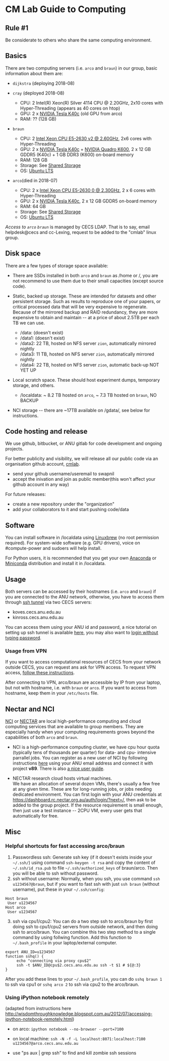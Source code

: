 # CM Lab Guide to Computing

## Rule #1
Be considerate to others who share the same computing environment. 

## Basics

There are two computing servers (i.e. `arco` and `braun`) in our group, basic information about them are:

- `dijkstra` (deploying 2018-08)
- `cray` (deployed 2018-08)
  - CPU: 2 Intel(R) Xeon(R) Silver 4114 CPU @ 2.20GHz, 2x10 cores with Hyper-Threading (appears as 40 cores on htop)
  - GPU: 2 x [NVIDIA Tesla K40c](https://www.nvidia.com/content/PDF/kepler/Tesla-K40-Active-Board-Spec-BD-06949-001_v03.pdf) (old GPU from arco) 
  - RAM: ?? (128 GB)
  
- `braun`
  - CPU: 2 [Intel Xeon CPU E5-2630 v2 @ 2.60GHz](http://ark.intel.com/products/75790/Intel-Xeon-Processor-E5-2630-v2-15M-Cache-2_60-GHz), 2x6 cores with Hyper-Threading
  - GPU: 2 x [NVIDIA Tesla K40c](https://www.nvidia.com/content/PDF/kepler/Tesla-K40-Active-Board-Spec-BD-06949-001_v03.pdf) + [NVIDIA Quadro K600](http://www.nvidia.com/content/pdf/data-sheet/nv-ds-quadro-k600-us.pdf), 2 x 12 GB GDDR5 (K40c) + 1 GB DDR3 (K600) on-board memory
  - RAM: 128 GB
  - Storage: See [Shared Storage](#Shared-Storage) 
  - OS: [Ubuntu LTS](https://wiki.ubuntu.com/LTS) 

- `arco`(died in 2018-07)
  - CPU: 2 x [Intel Xeon CPU E5-2630 0 @ 2.30GHz](http://ark.intel.com/products/64593/Intel-Xeon-Processor-E5-2630-15M-Cache-2_30-GHz-7_20-GTs-Intel-QPI), 2 x 6 cores with Hyper-Threading
  - GPU: 2 x [NVIDIA Tesla K40c](https://www.nvidia.com/content/PDF/kepler/Tesla-K40-Active-Board-Spec-BD-06949-001_v03.pdf), 2 x 12 GB GDDR5 on-board memory
  - RAM: 64 GB
  - Storage: See [Shared Storage](#Shared-Storage) 
  - OS: [Ubuntu LTS](https://wiki.ubuntu.com/LTS) 

*Access to `arco` `braun`* is managed by CECS LDAP. That is to say, email helpdesk@cecs and cc-Lexing, request to be added to the "cmlab" linux group.

## Disk space

There are a few types of storage space available:

* There are SSDs installed in both `arco` and `braun` as /home or /, you are not recommend to use them due to their small capacities (except source code). 

* Static, backed up storage. These are intended for datasets and other persistent storage. Such as results to reproduce one of your papers, or critical processed data that will be very expensive to regenerate. Because of the mirrored backup and RAID redundancy, they are more expensive to obtain and maintain -- at a price of about 2.5TB per each TB we can use. 
  
  - /data: (doesn't exist)
  - /data1: (doesn't exist)
  - /data2: 22 TB, hosted on NFS server `zion`, automatically mirrored nightly 
  - /data3: 11 TB, hosted on NFS server `zion`, automatically mirrored nightly 
  - /data4: 22 TB, hosted on NFS server `zion`, automatic back-up NOT YET UP

* Local scratch space. These should host experiment dumps, temporary storage, and others. 
  - /localdata: ~ 8.2 TB hosted on `arco`, ~ 7.3 TB hosted on `braun`, NO BACKUP

* NCI storage -- there are ~17TB available on /gdata/, see below for instructions.

## Code hosting and release

We use github, bitbucket, or ANU gitlab for code development and ongoing projects. 

For better publicity and visibility, we will release all our public code via an organisation github account, [cmlab](https://github.com/computationalmedia).

  - send your github username/useremail to swapnil
  - accept the inivation and join as public member(this won't affect your github account in any way)

For future releases:

  - create a new repository under the "organization" 
  - add your collaborators to it and start pushing code/data 

## Software 

You can install software in /localdata using [Linuxbrew](http://linuxbrew.sh/) (no root permission required).
For system-wide software (e.g. GPU drivers), voice on #compute-power and sudoers will help install. 

For Python users, it is recommended that you get your own [Anaconda](https://www.continuum.io/anaconda-overview) or [Miniconda](https://conda.io/miniconda.html) distribution and install it in /localdata. 

## Usage

Both servers can be accessed by their hostnames (i.e. `arco` and `braun`) if you are connected to the ANU network, otherwise, you have to access them through [ssh tunnel](https://en.wikipedia.org/wiki/Tunneling_protocol#Secure_Shell_tunneling) via two CECS servers: 

- koves.cecs.anu.edu.au
- kinross.cecs.anu.edu.au

You can access them using your ANU id and password, a nice tutorial on setting up ssh tunnel is available [here](http://sshmenu.sourceforge.net/articles/transparent-mulithop.html), you may also want to [login without typing password](http://www.linuxproblem.org/art_9.html). 

### Usage from VPN

If you want to access computational resources of CECS from your network outside CECS, you can request ans ask for VPN access. To request VPN access, [follow these instructions](https://cecs.anu.edu.au/staff/cecs-it-group/cecs-vpn).

After connecting to VPN, arco/braun are accessible by IP from your laptop, but not with hostname, i.e. with `braun` or `arco`. If you want to access from hostname, keep them in your `/etc/hosts` file.

## Nectar and NCI
[NCI](http://nci.org.au/) or [NECTAR](https://nectar.org.au/) are local high-performance computing and cloud computing services that are available to group members. They are especially handy when your computing requirements grows beyond the capabilities of both `arco` and `braun`. 

* NCI is a high-performance computing cluster, we have cpu hour quota (typically tens of thousands per quarter) for data- and cpu- intensive parrallel jobs. 
  You can register as a new user of NCI by following instructions [here](http://nci.org.au/access/user-registration/register-new-user/) using your ANU email address and connect it with project **v89**. There is also [a nice user guide](https://opus.nci.org.au/display/Help/Raijin+User+Guide). 

* NECTAR research cloud hosts virtual machines.  
  We have an allocation of several dozen VMs, there's usually a few free at any given time. These are for long-running jobs, or jobs needing dedicated environment. You can first login with your ANU credentials at https://dashboard.rc.nectar.org.au/auth/login/?next=/, then ask to be added to the group project. 
  If the resource requirement is small enough, then just use a test instance -- 2CPU VM, every user gets that automatically for free.


## Misc

### Helpful shortcuts for fast accessing arco/braun
1. Passwordless ssh: Generate ssh key (if it doesn't exists inside your `~/.ssh/`) using command `ssh-keygen -t rsa` and copy the content of `~/.ssh/id_rsa.pub` to file `~/.ssh/authorized_keys` of braun/arco. Then you will be able to ssh without password.
2. ssh without username: Normally, when you ssh, you use command `ssh u1234567@braun`, but if you want to fast ssh with just `ssh braun` (without username), put these in your `~/.ssh/config`:
```
Host braun
 User u1234567
Host arco
 User u1234567
```
3. ssh via cpu1/cpu2: You can do a two step ssh to arco/braun by first doing ssh to cpu1/cpu2 servers from outside network, and then doing ssh to arco/braun. You can combine this two step method to a single command by using follwing function. Add this function to `~/.bash_profile` in your laptop/external computer.

```
export ANU_ID=u1234567
function sshq() {
     echo "connecting via proxy cpu$2"
     ssh -t $ANU_ID@cpu$2.cecs.anu.edu.au ssh -t $1 # ${@:3}
}
```

After you add these lines to your `~/.bash_profile`, you can do `sshq braun 1` to ssh via cpu1 or `sshq arco 2` to ssh via cpu2 to the arco/braun.

### Using iPython notebook remotely

(adapted from instructions here
http://wisdomthroughknowledge.blogspot.com.au/2012/07/accessing-ipython-notebook-remotely.html)

* on arco: `ipython notebook --no-browser --port=7100`
* on local machine: `ssh -N -f -L localhost:8071:localhost:7100 u1234567@arco.cecs.anu.edu.au`

* use "ps aux | grep ssh” to find and kill zombie ssh sessions



